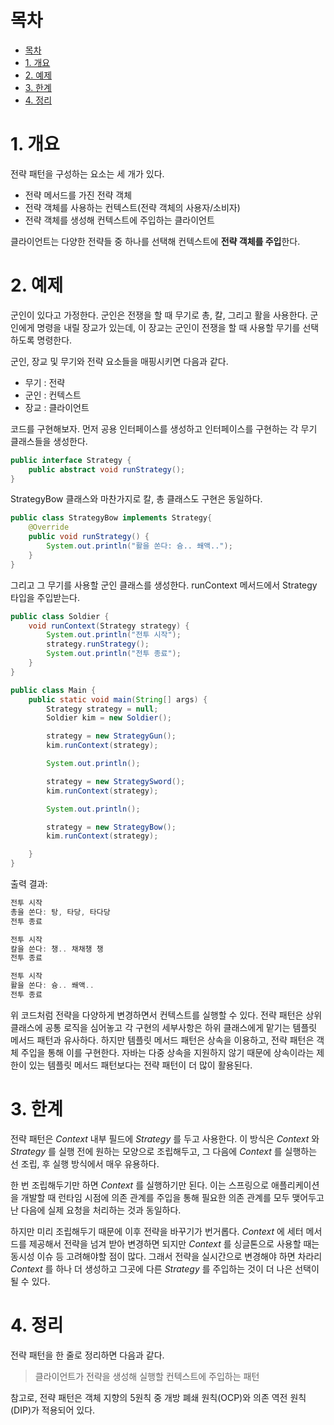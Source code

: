 # 목차

- [목차](#목차)
- [1. 개요](#1-개요)
- [2. 예제](#2-예제)
- [3. 한계](#3-한계)
- [4. 정리](#4-정리)

# 1. 개요

전략 패턴을 구성하는 요소는 세 개가 있다.

- 전략 메서드를 가진 전략 객체
- 전략 객체를 사용하는 컨텍스트(전략 객체의 사용자/소비자)
- 전략 객체를 생성해 컨텍스트에 주입하는 클라이언트

클라이언트는 다양한 전략들 중 하나를 선택해 컨텍스트에 **전략 객체를 주입**한다.

# 2. 예제

군인이 있다고 가정한다.
군인은 전쟁을 할 때 무기로 총, 칼, 그리고 활을 사용한다.
군인에게 명령을 내릴 장교가 있는데, 이 장교는 군인이 전쟁을 할 때 사용할 무기를 선택하도록 명령한다.

군인, 장교 및 무기와 전략 요소들을 매핑시키면 다음과 같다.

- 무기 : 전략
- 군인 : 컨텍스트
- 장교 : 클라이언트

코드를 구현해보자.
먼저 공용 인터페이스를 생성하고 인터페이스를 구현하는 각 무기 클래스들을 생성한다.
```java
public interface Strategy {
    public abstract void runStrategy();
}
```

StrategyBow 클래스와 마찬가지로 칼, 총 클래스도 구현은 동일하다.

```java
public class StrategyBow implements Strategy{
    @Override
    public void runStrategy() {
        System.out.println("활을 쏜다: 슝.. 쐐액..");
    }
}
```

그리고 그 무기를 사용할 군인 클래스를 생성한다.
runContext 메서드에서 Strategy 타입을 주입받는다.

```java
public class Soldier {
    void runContext(Strategy strategy) {
        System.out.println("전투 시작");
        strategy.runStrategy();
        System.out.println("전투 종료");
    }
}
```

```java
public class Main {
    public static void main(String[] args) {
        Strategy strategy = null;
        Soldier kim = new Soldier();

        strategy = new StrategyGun();
        kim.runContext(strategy);

        System.out.println();

        strategy = new StrategySword();
        kim.runContext(strategy);

        System.out.println();

        strategy = new StrategyBow();
        kim.runContext(strategy);

    }
}
```
출력 결과:
```java
전투 시작
총을 쏜다: 탕, 타당, 타다당
전투 종료

전투 시작
칼을 쓴다: 챙.. 채채챙 챙
전투 종료

전투 시작
활을 쏜다: 슝.. 쐐액..
전투 종료
```

위 코드처럼 전략을 다양하게 변경하면서 컨텍스트를 실행할 수 있다.
전략 패턴은 상위 클래스에 공통 로직을 심어놓고 각 구현의 세부사항은 하위 클래스에게 맡기는 템플릿 메서드 패턴과 유사하다.
하지만 템플릿 메서드 패턴은 상속을 이용하고, 전략 패턴은 객체 주입을 통해 이를 구현한다.
자바는 다중 상속을 지원하지 않기 때문에 상속이라는 제한이 있는 템플릿 메서드 패턴보다는 전략 패턴이 더 많이 활용된다.

# 3. 한계

전략 패턴은 *Context* 내부 필드에 *Strategy* 를 두고 사용한다.
이 방식은 *Context* 와 *Strategy* 를 실행 전에 원하는 모양으로 조립해두고, 그 다음에 *Context* 를 실행하는 선 조립, 후 실행 방식에서 매우 유용하다.

한 번 조립해두기만 하면 *Context* 를 실행하기만 된다. 이는 스프링으로 애플리케이션을 개발할 때 런타임 시점에 의존 관계를 주입을 통해 필요한 의존 관계를 모두 맺어두고 난 다음에 실제 요청을 처리하는 것과 동일하다.

하지만 미리 조립해두기 때문에 이후 전략을 바꾸기가 번거롭다. *Context* 에 세터 메서드를 제공해서 전략을 넘겨 받아 변경하면 되지만 *Context* 를 싱글톤으로 사용할 때는 동시성 이슈 등 고려해야할 점이 많다. 그래서 전략을 실시간으로 변경해야 하면 차라리 *Context* 를 하나 더 생성하고 그곳에 다른 *Strategy* 를 주입하는 것이 더 나은 선택이 될 수 있다.

# 4. 정리

전략 패턴을 한 줄로 정리하면 다음과 같다.

> 클라이언트가 전략을 생성해 실행할 컨텍스트에 주입하는 패턴

참고로, 전략 패턴은 객체 지향의 5원칙 중 개방 폐쇄 원칙(OCP)와 의존 역전 원칙(DIP)가 적용되어 있다.